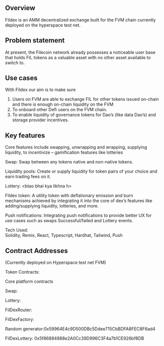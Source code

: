 ## Overview




Fildex is an AMM decentralized exchange built for the FVM chain currently deployed on the hyperspace test net. 


## Problem statement


At present, the Filecoin network already possesses a noticeable user base that holds FIL tokens as a valuable asset with no other asset available to switch to.


## Use cases


With Fildex our aim is to make sure



1. Users on FVM are able to exchange FIL for other tokens issued on-chain and there is enough on-chain liquidity on the FVM
2.  To onboard other Defi users on the FVM chain.
3. To enable liquidity of governance tokens for Dao’s (like data Dao’s) and storage provider incentives.


## Key features




Core features include swapping, unwrapping and wrapping, supplying liquidity, to incentivize – gamification features like lotteries

Swap: Swap between any tokens native and non-native tokens. 

Liquidity pools: Create or supply liquidity for token pairs of your choice and earn trading fees on it.

Lottery: &lt;btao bhai kya likhna h>

Fildex token: A utility token with deflationary emission and burn mechanisms achieved by integrating it into the core of dex’s features like adding/supplying liquidity, lotteries, and more.

Push notifications: Integrating push notifications to provide better UX for use cases such as swaps Successful/failed and Lottery events.

Tech Used: \
Solidity, Remix, React, Typescript, Hardhat, Tailwind, Push


## Contract Addresses




(Currently deployed on Hyperspace test net FVM)

Token Contracts:

Core platform contracts

Swap:

Lottery:

FilDexRouter:

FilDexFactory:

Random generator:0x59964E4c9D500DBc5Ddee715CbBDFA8FEC8F6ad4

FilDexLottery: 0x5f86884888e2A0Cc39D996C3F4a7b1CE926bf8DB
